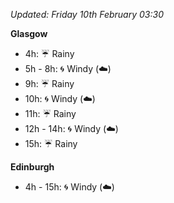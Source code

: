 *Updated: Friday 10th February 03:30*

**Glasgow**

* 4h: :umbrella: Rainy
* 5h - 8h: :cyclone: Windy (:cloud:)
* 9h: :umbrella: Rainy
* 10h: :cyclone: Windy (:cloud:)
* 11h: :umbrella: Rainy
* 12h - 14h: :cyclone: Windy (:cloud:)
* 15h: :umbrella: Rainy

**Edinburgh**

* 4h - 15h: :cyclone: Windy (:cloud:)
